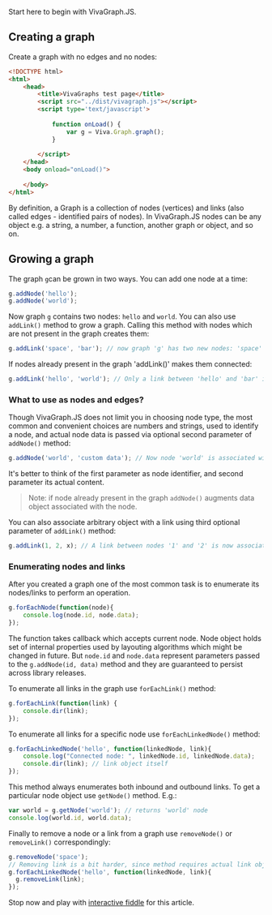 Start here to begin with VivaGraph.JS.

## Creating a graph
Create a graph with no edges and no nodes:

```html
<!DOCTYPE html>
<html>
    <head>
        <title>VivaGraphs test page</title>
        <script src="../dist/vivagraph.js"></script>
        <script type='text/javascript'>
            
            function onLoad() {
                var g = Viva.Graph.graph();
            }
            
        </script>
    </head>
    <body onload="onLoad()">
        
    </body>
</html>
```

By definition, a Graph is a collection of nodes (vertices) and links (also called edges - identified pairs of nodes). In VivaGraph.JS nodes can be any object e.g. a string, a number, a function, another graph or object, and so on. 

## Growing a graph
The graph `g`can be grown in two ways. You can add one node at a time:

```javascript
g.addNode('hello'); 
g.addNode('world'); 
```

Now graph `g` contains two nodes: `hello` and `world`. You can also use `addLink()` method to grow a graph. Calling this method with nodes which are not present in the graph creates them:

```javascript     
g.addLink('space', 'bar'); // now graph 'g' has two new nodes: 'space' and 'bar'
```

If nodes already present in the graph 'addLink()' makes them connected:

```javascript 
g.addLink('hello', 'world'); // Only a link between 'hello' and 'bar' is created. No new nodes.
```

### What to use as nodes and edges?
Though VivaGraph.JS does not limit you in choosing node type, the most common and convenient choices are numbers and strings, used to identify a node, and actual node data is passed via optional second parameter of `addNode()` method:

```javascript     
g.addNode('world', 'custom data'); // Now node 'world' is associated with a string object 'custom data'
```

It's better to think of the first parameter as node identifier, and second parameter its actual content. 

> Note: if node already present in the graph `addNode()` augments data object associated with the node. 

You can also associate arbitrary object with a link using third optional parameter of `addLink()` method:

```javascript     
g.addLink(1, 2, x); // A link between nodes '1' and '2' is now associated with object 'x'
```

### Enumerating nodes and links
After you created a graph one of the most common task is to enumerate its nodes/links to perform an operation.

```javascript 
g.forEachNode(function(node){
    console.log(node.id, node.data);
});
```

The function takes callback which accepts current node. Node object holds set of internal properties used by layouting algorithms which might be changed in future. But `node.id` and `node.data` represent parameters passed to the `g.addNode(id, data)` method and they are guaranteed to persist across library releases.

To enumerate all links in the graph use `forEachLink()` method:

```javascript 
g.forEachLink(function(link) {
    console.dir(link);
});
```

To enumerate all links for a specific node use `forEachLinkedNode()` method:

```JavaScript
g.forEachLinkedNode('hello', function(linkedNode, link){
    console.log("Connected node: ", linkedNode.id, linkedNode.data); 
    console.dir(link); // link object itself
});
```

This method always enumerates both inbound and outbound links. To get a particular node object use `getNode()` method. E.g.:

```javascript 
var world = g.getNode('world'); // returns 'world' node
console.log(world.id, world.data);
```

Finally to remove a node or a link from a graph use `removeNode()` or `removeLink()` correspondingly:

```javascript
g.removeNode('space');
// Removing link is a bit harder, since method requires actual link object:
g.forEachLinkedNode('hello', function(linkedNode, link){
  g.removeLink(link); 
});
```

Stop now and play with [interactive fiddle](http://jsfiddle.net/JA76K/182/) for this article.
